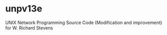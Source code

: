 # unpv13e
UNIX Network Programming Source Code (Modification and improvement) for W. Richard Stevens
